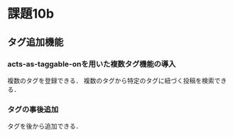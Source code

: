 # 課題10b
## タグ追加機能
### acts-as-taggable-onを用いた複数タグ機能の導入
複数のタグを登録できる．
複数のタグから特定のタグに紐づく投稿を検索できる．
### タグの事後追加
タグを後から追加できる．